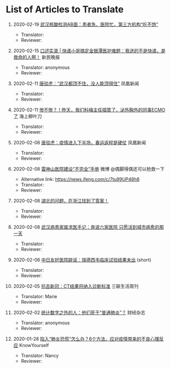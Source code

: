 # List of Articles to Translate

1. 2020-02-19 [武汉核酸检测AB面：患者急、医院忙，第三方机构“吃不饱”](https://www.360zhyx.com/home-research-index-rid-73196.shtml)

   * Translator:
   * Reviewer:

1. 2020-02-15 [口述实录 | 快递小哥搞定金银潭医护难题：我送的不是快递，是救命的人啊！](https://new.qq.com/rain/a/20200215A0H6S3) 新民晚报

   * Translator: anonymous
   * Reviewer:

1. 2020-02-11 [唐驳虎：“武汉都顶不住，没人能顶得住”](https://news.ifeng.com/c/7tzGCyheeUi) 凤凰新闻

   * Translator:
   * Reviewer:

1. 2020-02-11 [惨不惨？！昨天，我们科梅主任插管了，泌外胸外的同事ECMO了](https://mp.weixin.qq.com/s/swWd1ukRdPxrHAjVVJhA6Q) 海上柳叶刀

   * Translator:
   * Reviewer:

1. 2020-02-08 [唐驳虎：疫情进入下半场，春运返程是硬仗](https://ishare.ifeng.com/c/s/v0044vQyyreLjPUwz--l0oVZweu--2XgtfGaHI5T9nLsJsigY__) 凤凰新闻

   * Translator:
   * Reviewer:

1. 2020-02-08 [雷神山医院建设“不完全”手册](https://ww3.sinaimg.cn/bmiddle/67626515ly1gboqqazuwcj20u0cgl1l5.jpg) 微博 @偶脚得偶还可以抢救一下

   * Alternative link: https://news.ifeng.com/c/7tu99UP48h8
   * Translator:
   * Reviewer:

1. 2020-02-08 [湖北的问题，在浙江找到了答案！](https://mp.weixin.qq.com/s/KSbErjqWyFXfzMisp0q_Fg)

   * Translator:
   * Reviewer:

1. 2020-02-08 [武汉病患家属求医手记：奔波六家医院 只愿活到城市病愈的那一天](https://www.toutiao.com/i6791036924862661127)

   * Translator:
   * Reviewer:

1. 2020-02-06 [中日友好医院辟谣：瑞德西韦临床试验结果未出](https://mp.weixin.qq.com/s/Z4zmGWXQplyi_wQVgyuwRQ) (short)

   * Translator:
   * Reviewer:

1. 2020-02-05 [抗击新冠：CT结果将纳入诊断标准](https://mp.weixin.qq.com/s/nmt0q-JPdKX8HHiU4Liw5A) 三联生活周刊

   * Translator: Marie
   * Reviewer:

1. 2020-02-02 [统计数字之外的人：他们死于“普通肺炎”？](https://club.6parkbbs.com/bolun/index.php?app=forum&act=threadview&tid=15627817) 财经杂志

   * Translator: anonymous
   * Reviewer:

1. 2020-01-28 [陷入“肺炎恐慌”怎么办？6个方法，应对疫情带来的不良心理反应](https://mp.weixin.qq.com/s/3wvc_Brls_HffkmR9vP9Mw) KnowYourself

   * Translator: Nancy
   * Reviewer:

